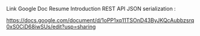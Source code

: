Link Google Doc 
Resume Introduction REST API JSON serialization : 

https://docs.google.com/document/d/1oPP1xq11TSOnD43ByJKQcAubbzsrq0xS0CiD68iwSUs/edit?usp=sharing
